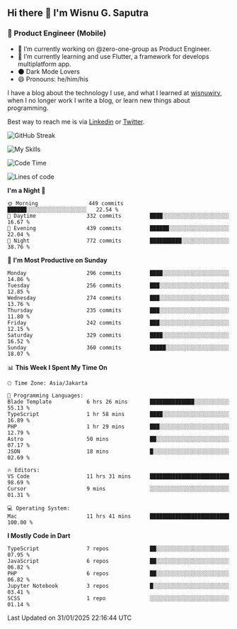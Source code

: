 ## Hi there 👋 I'm Wisnu G. Saputra

### :mobile_phone_off: Product Engineer (Mobile)

- 🔭 I’m currently working on @zero-one-group as Product Engineer.
- 🌱 I’m currently learning and use Flutter, a framework for develops multiplatform app.
- 🌑 Dark Mode Lovers
- 😄 Pronouns: he/him/his

I have a blog about the technology I use, and what I learned at [wisnuwiry](https://wisnuwiry.space/), when I no longer work I write a blog, or learn new things about programming.

Best way to reach me is via [Linkedin](https://www.linkedin.com/in/wisnu-saputra/) or [Twitter](https://twitter.com/wisnuwiry).

![GitHub Streak](https://streak-stats.demolab.com?user=wisnuwiry&theme=dark&hide_border=true)

![My Skills](https://skillicons.dev/icons?i=dart,flutter,kotlin,swift,go,js,css,neovim,git,linux&perline=5)

<!--START_SECTION:waka-->
![Code Time](http://img.shields.io/badge/Code%20Time-1%2C684%20hrs%2032%20mins-blue)

![Lines of code](https://img.shields.io/badge/From%20Hello%20World%20I%27ve%20Written-3.9%20million%20lines%20of%20code-blue)

**I'm a Night 🦉** 

```text
🌞 Morning                449 commits         ██████░░░░░░░░░░░░░░░░░░░   22.54 % 
🌆 Daytime                332 commits         ████░░░░░░░░░░░░░░░░░░░░░   16.67 % 
🌃 Evening                439 commits         ██████░░░░░░░░░░░░░░░░░░░   22.04 % 
🌙 Night                  772 commits         ██████████░░░░░░░░░░░░░░░   38.76 % 
```
📅 **I'm Most Productive on Sunday** 

```text
Monday                   296 commits         ████░░░░░░░░░░░░░░░░░░░░░   14.86 % 
Tuesday                  256 commits         ███░░░░░░░░░░░░░░░░░░░░░░   12.85 % 
Wednesday                274 commits         ███░░░░░░░░░░░░░░░░░░░░░░   13.76 % 
Thursday                 235 commits         ███░░░░░░░░░░░░░░░░░░░░░░   11.80 % 
Friday                   242 commits         ███░░░░░░░░░░░░░░░░░░░░░░   12.15 % 
Saturday                 329 commits         ████░░░░░░░░░░░░░░░░░░░░░   16.52 % 
Sunday                   360 commits         █████░░░░░░░░░░░░░░░░░░░░   18.07 % 
```


📊 **This Week I Spent My Time On** 

```text
🕑︎ Time Zone: Asia/Jakarta

💬 Programming Languages: 
Blade Template           6 hrs 26 mins       ██████████████░░░░░░░░░░░   55.13 % 
TypeScript               1 hr 58 mins        ████░░░░░░░░░░░░░░░░░░░░░   16.89 % 
PHP                      1 hr 29 mins        ███░░░░░░░░░░░░░░░░░░░░░░   12.79 % 
Astro                    50 mins             ██░░░░░░░░░░░░░░░░░░░░░░░   07.17 % 
JSON                     18 mins             █░░░░░░░░░░░░░░░░░░░░░░░░   02.69 % 

🔥 Editors: 
VS Code                  11 hrs 31 mins      █████████████████████████   98.69 % 
Cursor                   9 mins              ░░░░░░░░░░░░░░░░░░░░░░░░░   01.31 % 

💻 Operating System: 
Mac                      11 hrs 41 mins      █████████████████████████   100.00 % 
```

**I Mostly Code in Dart** 

```text
TypeScript               7 repos             ██░░░░░░░░░░░░░░░░░░░░░░░   07.95 % 
JavaScript               6 repos             ██░░░░░░░░░░░░░░░░░░░░░░░   06.82 % 
PHP                      6 repos             ██░░░░░░░░░░░░░░░░░░░░░░░   06.82 % 
Jupyter Notebook         3 repos             █░░░░░░░░░░░░░░░░░░░░░░░░   03.41 % 
SCSS                     1 repo              ░░░░░░░░░░░░░░░░░░░░░░░░░   01.14 % 
```




 Last Updated on 31/01/2025 22:16:44 UTC
<!--END_SECTION:waka-->
